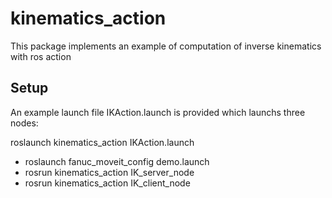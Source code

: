 # kinematics_action
This package implements an example of computation of inverse kinematics with ros action

## Setup
An example launch file IKAction.launch is provided which launchs three nodes:

roslaunch kinematics_action IKAction.launch

* roslaunch fanuc_moveit_config demo.launch
* rosrun kinematics_action IK_server_node
* rosrun kinematics_action IK_client_node

